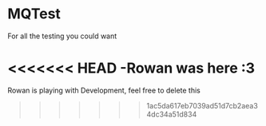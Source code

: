 MQTest
======

For all the testing you could want

<<<<<<< HEAD
-Rowan was here :3
=======
Rowan is playing with Development, feel free to delete this
>>>>>>> 1ac5da617eb7039ad51d7cb2aea34dc34a51d834

